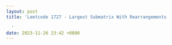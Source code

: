 ```yaml
---
layout: post
title: 'Leetcode 1727 - Largest Submatrix With Rearrangements

  '
date: 2023-11-26 23:42 +0800
---
```

